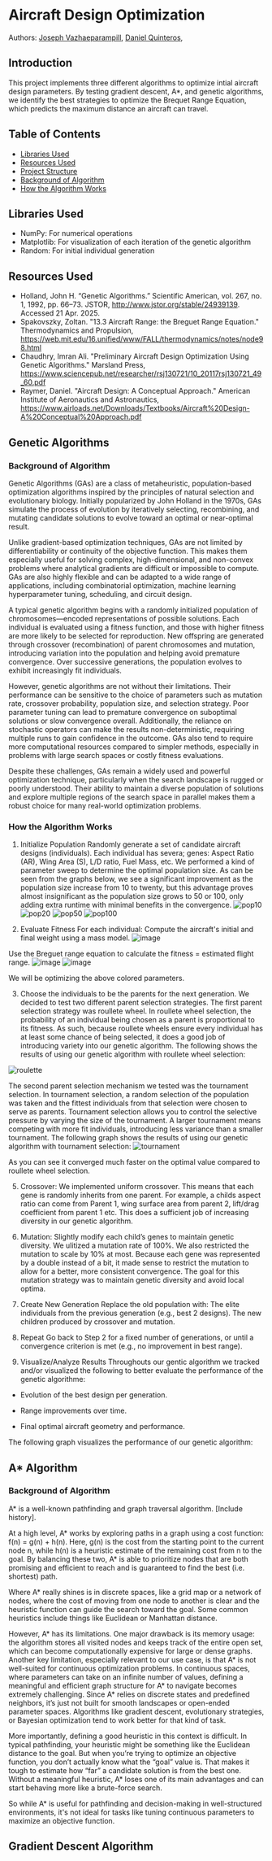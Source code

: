 # Aircraft Design Optimization

Authors: [Joseph Vazhaeparampill](https://github.com/Josephvazhae1), [Daniel Quinteros](https://github.com/d-quinteros), 

## Introduction

This project implements three different algorithms to optimize intial aircraft design parameters. By testing gradient descent, A*, and genetic algorithms, we identify the best strategies to optimize the Brequet Range Equation, which predicts the maximum distance an aircraft can travel.

## Table of Contents

- [Libraries Used](#libraries-used)
- [Resources Used](#resources-used)
- [Project Structure](#project-structure)
- [Background of Algorithm](#background-of-algorithm)
- [How the Algorithm Works](#how-the-algorithm-works)

## Libraries Used
- NumPy: For numerical operations
- Matplotlib: For visualization of each iteration of the genetic algorithm
- Random: For initial individual generation

## Resources Used
- Holland, John H. “Genetic Algorithms.” Scientific American, vol. 267, no. 1, 1992, pp. 66–73. JSTOR, http://www.jstor.org/stable/24939139. Accessed 21 Apr. 2025.
- Spakovszky, Zoltan. "13.3 Aircraft Range: the Breguet Range Equation." Thermodynamics and Propulsion, https://web.mit.edu/16.unified/www/FALL/thermodynamics/notes/node98.html
- Chaudhry, Imran Ali. "Preliminary Aircraft Design Optimization Using Genetic Algorithms." Marsland Press, https://www.sciencepub.net/researcher/rsj130721/10_20117rsj130721_49_60.pdf
- Raymer, Daniel. "Aircraft Design: A Conceptual Approach." American Institute of Aeronautics and Astronautics, https://www.airloads.net/Downloads/Textbooks/Aircraft%20Design-A%20Conceptual%20Approach.pdf 

## Genetic Algorithms
### Background of Algorithm

Genetic Algorithms (GAs) are a class of metaheuristic, population-based optimization algorithms inspired by the principles of natural selection and evolutionary biology. Initially popularized by John Holland in the 1970s, GAs simulate the process of evolution by iteratively selecting, recombining, and mutating candidate solutions to evolve toward an optimal or near-optimal result.

Unlike gradient-based optimization techniques, GAs are not limited by differentiability or continuity of the objective function. This makes them especially useful for solving complex, high-dimensional, and non-convex problems where analytical gradients are difficult or impossible to compute. GAs are also highly flexible and can be adapted to a wide range of applications, including combinatorial optimization, machine learning hyperparameter tuning, scheduling, and circuit design.

A typical genetic algorithm begins with a randomly initialized population of chromosomes—encoded representations of possible solutions. Each individual is evaluated using a fitness function, and those with higher fitness are more likely to be selected for reproduction. New offspring are generated through crossover (recombination) of parent chromosomes and mutation, introducing variation into the population and helping avoid premature convergence. Over successive generations, the population evolves to exhibit increasingly fit individuals.

However, genetic algorithms are not without their limitations. Their performance can be sensitive to the choice of parameters such as mutation rate, crossover probability, population size, and selection strategy. Poor parameter tuning can lead to premature convergence on suboptimal solutions or slow convergence overall. Additionally, the reliance on stochastic operators can make the results non-deterministic, requiring multiple runs to gain confidence in the outcome. GAs also tend to require more computational resources compared to simpler methods, especially in problems with large search spaces or costly fitness evaluations.

Despite these challenges, GAs remain a widely used and powerful optimization technique, particularly when the search landscape is rugged or poorly understood. Their ability to maintain a diverse population of solutions and explore multiple regions of the search space in parallel makes them a robust choice for many real-world optimization problems.

### How the Algorithm Works

1. Initialize Population
Randomly generate a set of candidate aircraft designs (individuals).
Each individual has severa; genes: Aspect Ratio (AR), Wing Area (S), L/D ratio, Fuel Mass, etc.
We performed a kind of parameter sweep to determine the optimal population size. As can be seen from the graphs below, we see a significant improvement as the population size increase from 10 to twenty, but this advantage proves almost insignificant as the population size grows to 50 or 100, only adding extra runtime with minimal benefits in the convergence.
![pop10](https://github.com/user-attachments/assets/841abddd-f48e-419d-ba9d-1dec4f37e9e9)
![pop20](https://github.com/user-attachments/assets/742ecb3d-b768-4190-bce3-69b38dd6eec1)
![pop50](https://github.com/user-attachments/assets/f2e8b4fa-d87e-4532-a573-ec549c5f785b)
![pop100](https://github.com/user-attachments/assets/01214c10-5030-43c7-bb72-c03cf0aa4c39)

3. Evaluate Fitness
For each individual:
Compute the aircraft's initial and final weight using a mass model.
![image](https://github.com/user-attachments/assets/73085ff2-a3df-40e0-a2b8-cc4a8293bab7)

Use the Breguet range equation to calculate the fitness = estimated flight range.
![image](https://github.com/user-attachments/assets/8050e0d6-1432-48ca-94bc-7731495ba8b5)
![image](https://github.com/user-attachments/assets/c0aedada-0a25-4dfc-af5d-9fce8338b24c)

We will be optimizing the above colored parameters.

3. Choose the individuals to be the parents for the next generation.
We decided to test two different parent selection strategies.
The first parent selection strategy was roullete wheel. In roullete wheel selection, the probability of an individual being chosen as a parent is proportional to its fitness. As such, because roullete wheels ensure every individual has at least some chance of being selected, it does a good job of introducing variety into our genetic algorithm. The following shows the results of using our genetic algorithm with roullete wheel selection:

![roulette](https://github.com/user-attachments/assets/b5369349-86c3-4282-a469-5c8a9787279f)

The second parent selection mechanism we tested was the tournament selection. In tournament selection, a random selection of the population was taken and the fittest individuals from that selection were chosen to serve as parents. Tournament selection allows you to control the selective pressure by varying the size of the tournament. A larger tournament means competing with more fit individuals, introducing less variance than a smaller tournament. The following graph shows the results of using our genetic algorithm with tournament selection: 
![tournament](https://github.com/user-attachments/assets/699fe5e1-167a-48da-a3fa-dfa5b0f14996)

As you can see it converged much faster on the optimal value compared to roullete wheel selection.

5. Crossover: We implemented uniform crossover. This means that each gene is randomly inherits from one parent. For example, a childs aspect ratio can come from Parent 1, wing surface area from parent 2, lift/drag coefficient from parent 1 etc. This does a sufficient job of increasing diversity in our genetic algorithm.


6. Mutation: Slightly modify each child’s genes to maintain genetic diversity. We ulitized a mutation rate of 100%. We also restricted the mutation to scale by 10% at most. Because each gene was represented by a double instead of a bit, it made sense to restrict the mutation to allow for a better, more consistent convergence. The goal for this mutation strategy was to maintain genetic diversity and avoid local optima.
 
7. Create New Generation
Replace the old population with:
The elite individuals from the previous generation (e.g., best 2 designs).
The new children produced by crossover and mutation.

8. Repeat
Go back to Step 2 for a fixed number of generations, or until a convergence criterion is met (e.g., no improvement in best range).

10. Visualize/Analyze Results
Throughouts our gentic algorithm we tracked and/or visualized the following to better evaluate the performance of the genetic algorithme:
 - Evolution of the best design per generation.

 - Range improvements over time.

 - Final optimal aircraft geometry and performance.
   
The following graph visualizes the performance of our genetic algorithm: 



## A* Algorithm
### Background of Algorithm

A* is a well-known pathfinding and graph traversal algorithm. [Include history].

At a high level, A* works by exploring paths in a graph using a cost function: f(n) = g(n) + h(n). Here, g(n) is the cost from the starting point to the current node n, while h(n) is a heuristic estimate of the remaining cost from n to the goal. By balancing these two, A* is able to prioritize nodes that are both promising and efficient to reach and is guaranteed to find the best (i.e. shortest) path.

Where A* really shines is in discrete spaces, like a grid map or a network of nodes, where the cost of moving from one node to another is clear and the heuristic function can guide the search toward the goal. Some common heuristics include things like Euclidean or Manhattan distance.

However, A* has its limitations. One major drawback is its memory usage: the algorithm stores all visited nodes and keeps track of the entire open set, which can become computationally expensive for large or dense graphs. Another key limitation, especially relevant to our use case, is that A* is not well-suited for continuous optimization problems. In continuous spaces, where parameters can take on an infinite number of values, defining a meaningful and efficient graph structure for A* to navigate becomes extremely challenging. Since A* relies on discrete states and predefined neighbors, it’s just not built for smooth landscapes or open-ended parameter spaces. Algorithms like gradient descent, evolutionary strategies, or Bayesian optimization tend to work better for that kind of task.

More importantly, defining a good heuristic in this context is difficult. In typical pathfinding, your heuristic might be something like the Euclidean distance to the goal. But when you’re trying to optimize an objective function, you don’t actually know what the “goal” value is. That makes it tough to estimate how “far” a candidate solution is from the best one. Without a meaningful heuristic, A* loses one of its main advantages and can start behaving more like a brute-force search.

So while A* is useful for pathfinding and decision-making in well-structured environments, it's not ideal for tasks like tuning continuous parameters to maximize an objective function.
 
## Gradient Descent Algorithm
